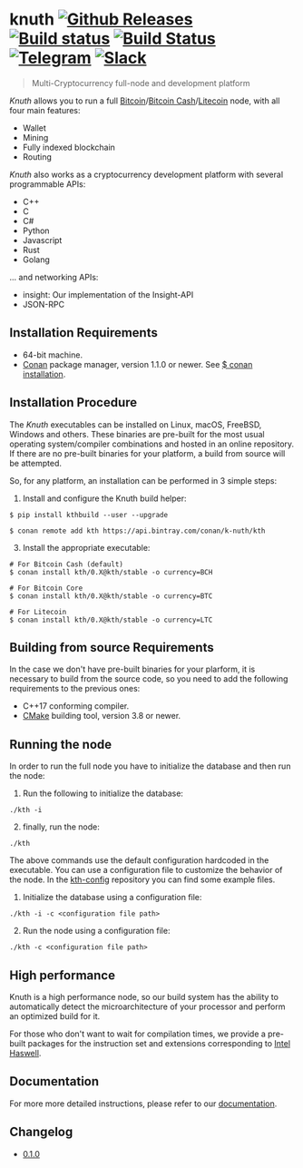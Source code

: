 <!-- <a target="_blank" href="http://semver.org">![Version][badge.version]</a> -->
<!-- <a target="_blank" href="https://cirrus-ci.com/github/k-nuth/node-exe">![Build Status][badge.Cirrus]</a> -->

# knuth <a target="_blank" href="https://github.com/k-nuth/node-exe/releases">![Github Releases][badge.release]</a> <a target="_blank" href="https://travis-ci.org/k-nuth/node-exe">![Build status][badge.Travis]</a> <a target="_blank" href="https://ci.appveyor.com/projects/k-nuth/node-exe">![Build Status][badge.Appveyor]</a> <a target="_blank" href="https://t.me/knuth_cash">![Telegram][badge.telegram]</a> <a target="_blank" href="https://k-nuth.slack.com/">![Slack][badge.slack]</a>

> Multi-Cryptocurrency full-node and development platform

*Knuth* allows you to run a full [Bitcoin](https://bitcoin.org/)/[Bitcoin Cash](https://www.bitcoincash.org/)/[Litecoin](https://litecoin.org/) node,
with all four main features:
  * Wallet
  * Mining
  * Fully indexed blockchain
  * Routing

*Knuth* also works as a cryptocurrency development platform with several programmable APIs:
  * C++
  * C
  * C#
  * Python
  * Javascript
  * Rust
  * Golang

... and networking APIs: 
  * insight: Our implementation of the Insight-API
  * JSON-RPC

## Installation Requirements

- 64-bit machine.
- [Conan](https://www.conan.io/) package manager, version 1.1.0 or newer. See [$ conan installation](http://docs.conan.io/en/latest/installation.html#install-with-pip-recommended).

## Installation Procedure

The *Knuth* executables can be installed on Linux, macOS, FreeBSD, Windows and others. These binaries are pre-built for the most usual operating system/compiler combinations and hosted in an online repository. If there are no pre-built binaries for your platform, a build from source will be attempted.

So, for any platform, an installation can be performed in 3 simple steps:

1. Install and configure the Knuth build helper:
```
$ pip install kthbuild --user --upgrade

$ conan remote add kth https://api.bintray.com/conan/k-nuth/kth
```

3. Install the appropriate executable:

```
# For Bitcoin Cash (default)
$ conan install kth/0.X@kth/stable -o currency=BCH

# For Bitcoin Core
$ conan install kth/0.X@kth/stable -o currency=BTC

# For Litecoin
$ conan install kth/0.X@kth/stable -o currency=LTC
```

## Building from source Requirements

In the case we don't have pre-built binaries for your plarform, it is necessary to build from the source code, so you need to add the following requirements to the previous ones:

- C++17 conforming compiler.
- [CMake](https://cmake.org/) building tool, version 3.8 or newer.

## Running the node

In order to run the full node you have to initialize the database and then run the node:

1. Run the following to initialize the database:

```./kth -i```

2. finally, run the node:

```./kth```

The above commands use the default configuration hardcoded in the executable. You can use a configuration file to customize the behavior of the node. In the [kth-config](https://github.com/k-nuth/config) repository you can find some example files.

1. Initialize the database using a configuration file:

```./kth -i -c <configuration file path>```

2. Run the node using a configuration file:

```./kth -c <configuration file path>```

## High performance

Knuth is a high performance node, so our build system has the ability to automatically detect the microarchitecture of your processor and perform an optimized build for it.

For those who don't want to wait for compilation times, we provide a pre-built packages for the instruction set and extensions corresponding to [Intel Haswell](https://en.wikipedia.org/wiki/Haswell_(microarchitecture)).


## Documentation

For more more detailed instructions, please refer to our [documentation](https://k-nuth.github.io/docs/).

## Changelog

* [0.1.0](https://github.com/k-nuth/kth/blob/master/doc/release-notes/release-notes.md#version-010)

<!-- Links -->
[badge.Travis]: https://travis-ci.org/k-nuth/node-exe.svg?branch=master
[badge.Appveyor]: https://ci.appveyor.com/api/projects/status/github/k-nuth/node-exe?svg=true&branch=master
[badge.Cirrus]: https://api.cirrus-ci.com/github/k-nuth/node-exe.svg?branch=master
[badge.version]: https://badge.fury.io/gh/k-nuth%2Fnode-exe.svg
[badge.release]: https://img.shields.io/github/release/k-nuth/node-exe.svg

[badge.telegram]: https://img.shields.io/badge/telegram-badge-blue.svg?logo=telegram
[badge.slack]: https://img.shields.io/badge/slack-badge-orange.svg?logo=slack

<!-- [badge.Gitter]: https://img.shields.io/badge/gitter-join%20chat-blue.svg -->
